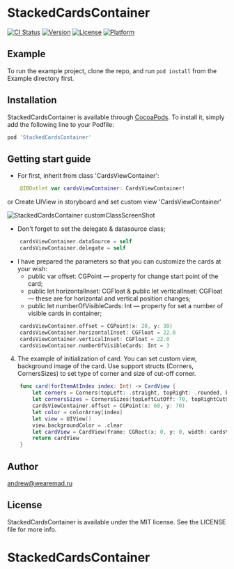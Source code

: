 # StackedCardsContainer

[![CI Status](https://img.shields.io/travis/vlz1996@mail.ru/StackedCardsContainer.svg?style=flat)](https://travis-ci.org/vlz1996@mail.ru/StackedCardsContainer)
[![Version](https://img.shields.io/cocoapods/v/StackedCardsContainer.svg?style=flat)](https://cocoapods.org/pods/StackedCardsContainer)
[![License](https://img.shields.io/cocoapods/l/StackedCardsContainer.svg?style=flat)](https://cocoapods.org/pods/StackedCardsContainer)
[![Platform](https://img.shields.io/cocoapods/p/StackedCardsContainer.svg?style=flat)](https://cocoapods.org/pods/StackedCardsContainer)

## Example

To run the example project, clone the repo, and run `pod install` from the Example directory first.

## Installation

StackedCardsContainer is available through [CocoaPods](https://cocoapods.org). To install
it, simply add the following line to your Podfile:

```ruby
pod 'StackedCardsContainer'
```
## Getting start guide
- For first, inherit from class 'CardsViewContainer':
```swift
    @IBOutlet var cardsViewContainer: CardsViewContainer!
```
or
Create UIView in storyboard and set custom view 'CardsViewContainer'

![StackedCardsContainer customClassScreenShot](https://snag.gy/LH8cR4.jpg)

- Don't forget to set the delegate & datasource class;

```swift
    cardsViewContainer.dataSource = self
    cardsViewContainer.delegate = self
```

- I have prepared the parameters so that you can customize the cards at your wish:
  - public var offset: CGPoint –– property for change start point of the card;
  - public let horizontalInset: CGFloat & public let verticalInset: CGFloat –– these are for horizontal and vertical position changes;
  - public let numberOfVisibleCards: Int –– property for set a number of visible cards in container;
   
```swift
    cardsViewContainer.offset = CGPoint(x: 20, y: 30)
    cardsViewContainer.horizontalInset: CGFloat = 22.0
    cardsViewContainer.verticalInset: CGFloat = 22.0
    cardsViewContainer.numberOfVisibleCards: Int = 3
``` 

4. The example of initialization of card. You can set custom view, background image of the card. Use support structs (Corners, CornersSizes) to set type of corner and size of cut-off corner.

```swift
    func card(forItemAtIndex index: Int) -> CardView {
        let corners = Corners(topLeft: .straight, topRight: .rounded, bottomRight: .straight, bottomLeft: .cutOff)
        let cornersSizes = CornersSizes(topLeftCutOff: 70, topRightCutOff: 70, bottomLeftCutOff: 20, bottomRightCutOff: 30, offset: 10, radius: 10)
        cardsViewContainer.offset = CGPoint(x: 60, y: 70)
        let color = colorArray[index]
        let view = UIView()
        view.backgroundColor = .clear
        let cardView = CardView(frame: CGRect(x: 0, y: 0, width: cardsViewContainer.bounds.width - 50, height: cardsViewContainer.bounds.height - 10), color: color, customView: view, corners: corners, cornersSize: cornersSizes)
        return cardView
    }
``` 

## Author

andrew@wearemad.ru

## License

StackedCardsContainer is available under the MIT license. See the LICENSE file for more info.
# StackedCardsContainer
